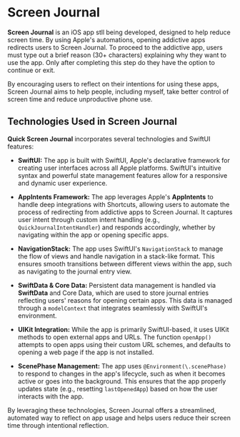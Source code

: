 # Screen Journal

**Screen Journal** is an iOS app stll being developed, designed to help reduce screen time. By using Apple's automations, opening addictive apps redirects users to Screen Journal. To proceed to the addictive app, users must type out a brief reason (30+ characters) explaining why they want to use the app. Only after completing this step do they have the option to continue or exit.

By encouraging users to reflect on their intentions for using these apps, Screen Journal aims to help people, including myself, take better control of screen time and reduce unproductive phone use.
## Technologies Used in Screen Journal

**Quick Screen Journal** incorporates several technologies and SwiftUI features:

- **SwiftUI:** The app is built with SwiftUI, Apple's declarative framework for creating user interfaces across all Apple platforms. SwiftUI's intuitive syntax and powerful state management features allow for a responsive and dynamic user experience.
  
- **AppIntents Framework:** The app leverages Apple's **AppIntents** to handle deep integrations with Shortcuts, allowing users to automate the process of redirecting from addictive apps to Screen Journal. It captures user intent through custom intent handling (e.g., `QuickJournalIntentHandler`) and responds accordingly, whether by navigating within the app or opening specific apps.

- **NavigationStack:** The app uses SwiftUI's `NavigationStack` to manage the flow of views and handle navigation in a stack-like format. This ensures smooth transitions between different views within the app, such as navigating to the journal entry view.

- **SwiftData & Core Data:** Persistent data management is handled via **SwiftData** and Core Data, which are used to store journal entries reflecting users' reasons for opening certain apps. This data is managed through a `modelContext` that integrates seamlessly with SwiftUI's environment.

- **UIKit Integration:** While the app is primarily SwiftUI-based, it uses UIKit methods to open external apps and URLs. The function `openApp()` attempts to open apps using their custom URL schemes, and defaults to opening a web page if the app is not installed.

- **ScenePhase Management:** The app uses `@Environment(\.scenePhase)` to respond to changes in the app's lifecycle, such as when it becomes active or goes into the background. This ensures that the app properly updates state (e.g., resetting `lastOpenedApp`) based on how the user interacts with the app.

By leveraging these technologies, Screen Journal offers a streamlined, automated way to reflect on app usage and helps users reduce their screen time through intentional reflection.

